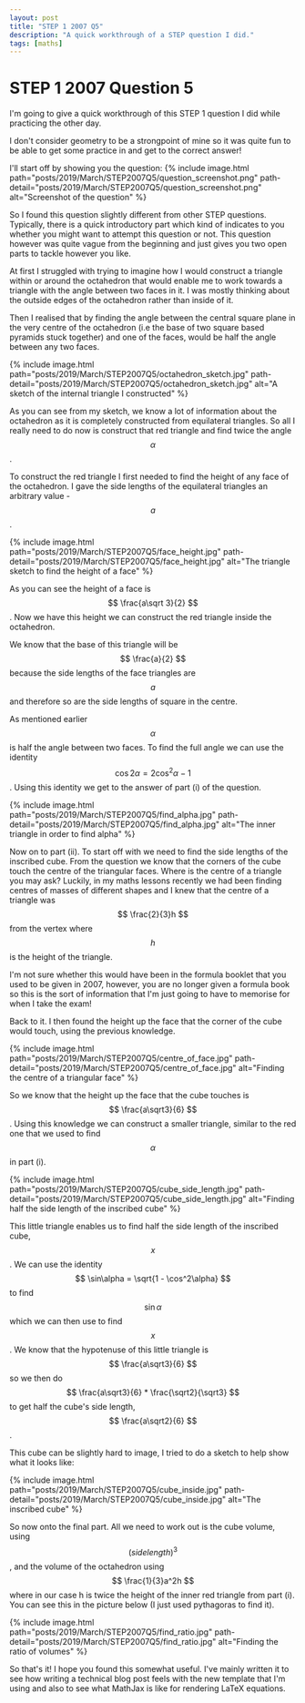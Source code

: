 ```yaml
---
layout: post
title: "STEP 1 2007 Q5"
description: "A quick workthrough of a STEP question I did."
tags: [maths]
---
```


# STEP 1 2007 Question 5
I'm going to give a quick workthrough of this STEP 1 question I did while practicing the other day.

I don't consider geometry to be a strongpoint of mine so it was quite fun to be able to get some practice in and get to the correct answer!

I'll start off by showing you the question:
{% include image.html path="posts/2019/March/STEP2007Q5/question_screenshot.png" path-detail="posts/2019/March/STEP2007Q5/question_screenshot.png" alt="Screenshot of the question" %}

So I found this question slightly different from other STEP questions. Typically, there is a quick introductory part which kind of indicates to you whether you might want to attempt this question or not. This question however was quite vague from the beginning and just gives you two open parts to tackle however you like.

At first I struggled with trying to imagine how I would construct a triangle within or around the octahedron that would enable me to work towards a triangle with the angle between two faces in it. I was mostly thinking about the outside edges of the octahedron rather than inside of it.

Then I realised that by finding the angle between the central square plane in the very centre of the octahedron (i.e the base of two square based pyramids stuck together) and one of the faces, would be half the angle between any two faces.

{% include image.html path="posts/2019/March/STEP2007Q5/octahedron_sketch.jpg" path-detail="posts/2019/March/STEP2007Q5/octahedron_sketch.jpg" alt="A sketch of the internal triangle I constructed" %}

As you can see from my sketch, we know a lot of information about the octahedron as it is completely constructed from equilateral triangles. So all I really need to do now is construct that red triangle and find twice the angle $$ \alpha $$.

To construct the red triangle I first needed to find the height of any face of the octahedron. I gave the side lengths of the equilateral triangles an arbitrary value - $$ a $$.

{% include image.html path="posts/2019/March/STEP2007Q5/face_height.jpg"  path-detail="posts/2019/March/STEP2007Q5/face_height.jpg" alt="The triangle sketch to find the height of a face" %}

As you can see the height of a face is $$ \frac{a\sqrt 3}{2} $$. Now we have this height we can construct the red triangle inside the octahedron.

We know that the base of this triangle will be $$ \frac{a}{2} $$ because the side lengths of the face triangles are $$ a $$ and therefore so are the side lengths of square in the centre.

As mentioned earlier $$ \alpha $$ is half the angle between two faces. To find the full angle we can use the identity $$ \cos2\alpha = 2\cos^2\alpha -1 $$. Using this identity we get to the answer of part (i) of the question.

{% include image.html path="posts/2019/March/STEP2007Q5/find_alpha.jpg" path-detail="posts/2019/March/STEP2007Q5/find_alpha.jpg" alt="The inner triangle in order to find alpha" %}

Now on to part (ii). To start off with we need to find the side lengths of the inscribed cube. From the question we know that the corners of the cube touch the centre of the triangular faces. Where is the centre of a triangle you may ask? Luckily, in my maths lessons recently we had been finding centres of masses of different shapes and I knew that the centre of a triangle was $$ \frac{2}{3}h $$ from the vertex where $$ h $$ is the height of the triangle.

I'm not sure whether this would have been in the formula booklet that you used to be given in 2007, however, you are no longer given a formula book so this is the sort of information that I'm just going to have to memorise for when I take the exam!

Back to it. I then found the height up the face that the corner of the cube would touch, using the previous knowledge.

{% include image.html path="posts/2019/March/STEP2007Q5/centre_of_face.jpg" path-detail="posts/2019/March/STEP2007Q5/centre_of_face.jpg" alt="Finding the centre of a triangular face" %}

So we know that the height up the face that the cube touches is $$ \frac{a\sqrt3}{6} $$. Using this knowledge we can construct a smaller triangle, similar to the red one that we used to find $$ \alpha $$ in part (i).

{% include image.html path="posts/2019/March/STEP2007Q5/cube_side_length.jpg" path-detail="posts/2019/March/STEP2007Q5/cube_side_length.jpg" alt="Finding half the side length of the inscribed cube" %}

This little triangle enables us to find half the side length of the inscribed cube, $$ x $$. We can use the identity $$ \sin\alpha = \sqrt{1 - \cos^2\alpha} $$ to find $$ \sin\alpha $$ which we can then use to find $$ x $$. We know that the hypotenuse of this little triangle is $$ \frac{a\sqrt3}{6} $$ so we then do $$ \frac{a\sqrt3}{6} * \frac{\sqrt2}{\sqrt3} $$ to get half the cube's side length, $$ \frac{a\sqrt2}{6} $$.

This cube can be slightly hard to image, I tried to do a sketch to help show what it looks like:

{% include image.html path="posts/2019/March/STEP2007Q5/cube_inside.jpg" path-detail="posts/2019/March/STEP2007Q5/cube_inside.jpg" alt="The inscribed cube" %}

So now onto the final part. All we need to work out is the cube volume, using $$  (side length)^3 $$, and the volume of the octahedron using $$ \frac{1}{3}a^2h $$ where in our case h is twice the height of the inner red triangle from part (i). You can see this in the picture below (I just used pythagoras to find it).

{% include image.html path="posts/2019/March/STEP2007Q5/find_ratio.jpg" path-detail="posts/2019/March/STEP2007Q5/find_ratio.jpg" alt="Finding the ratio of volumes" %}

So that's it! I hope you found this somewhat useful. I've mainly written it to see how writing a technical blog post feels with the new template that I'm using and also to see what MathJax is like for rendering LaTeX equations.